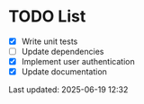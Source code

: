 # TODO List

- [x] Write unit tests
- [ ] Update dependencies
- [x] Implement user authentication
- [x] Update documentation

Last updated: 2025-06-19 12:32
